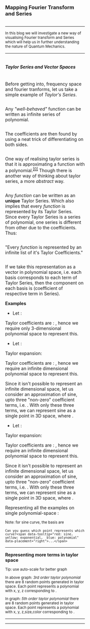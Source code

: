 <script>
	import Eq from "../../components/Eq.svelte";
	import Ref from "../../components/Ref.svelte";
	import Frame from "../../components/Frame.svelte";

	const path = `/blogs/physics/fourier_transform_vector_space`

	const taylor_series = "f(x) = \\sum_0^\\infty a_n\\cdot x^n";
	const taylor_coeffs = "a_n = \\cfrac{1}{n!}\\cdot\\cfrac{d^n}{dx^n}f(x)";
	const taylor_rep = "f(x) \\equiv \\left[{\\begin{array}{c} a_0 \\\\ a_1 \\\\ \\vdots \\\\ a_n \\end{array}}\\right]";
	const taylor_vector = "f(x) = \\left[{\\begin{array}{cccc} x^0 & x^1 & \\cdots & x^n \\end{array}}\\right]     \\cdot     \\left[{\\begin{array}{c} a_0 \\\\ a_1 \\\\ \\vdots \\\\ a_n \\end{array}}\\right]";
	const sin_taylor = "sin(x) = x - \\cfrac{x^3}{3!} + \\cfrac{x^5}{5!} + ... + (-1)^{2n - 1}\\cfrac{x^{2n - 1}}{(2n - 1)!}";
	const sin_coeff = "a_1 = 1, a_3 = \\cfrac{-1}{3!}, a_5 = \\cfrac{1}{5!}, a_{2n - 1} = (-1)^{2n - 1}\\cfrac{1}{(2n - 1)!}";
	const sin_apprx = "sin(x) \\approx x - \\cfrac{x^3}{3!} + \\cfrac{x^5}{5!}";
	const exp_taylor = "e^x = 1 + x + \\cfrac{x^2}{2!} + \\cfrac{x^3}{3!} + ... + \\cfrac{x^n}{n!}";
	const exp_coeff = "a_0 = 1, a_1 = 1, a_2 = \\cfrac{1}{2!}, a_3 = \\cfrac{1}{3!}, a_{n} = \\cfrac{1}{n!}";
	const exp_apprx = "e^x \\approx 1 + x + \\cfrac{x^2}{2!}";
	const fourier_series = "f(x) = \\sum_0^\\infty a_n\\cdot cos(nx) + b_n\\cdot sin(nx)";

	const refs = ["https://youtu.be/3d6DsjIBzJ4"];
</script>

<main>

### Mapping Fourier Transform and Series

<hr>
<small> In this blog we will investigate a new way of visualising Fourier transform and Series which will help us in further understanding the nature of Quantum Mechanics. </small>
<hr>

##### Taylor Series and Vector Spaces

Before getting into, frequency space and fourier tranforms, let us take a simple example of *Taylor's Series*.

Any *"well-behaved"* function can be written as infinite series of polynomial.
<Eq eq={taylor_series} block/>

The coefficients are then found by using a neat trick of differentiating on both sides.
<Eq eq={taylor_coeffs} block/>

One way of realising taylor series is that it is approximating a function with a polynomial.<sup>[[0]](#0)</sup>
Though there is another way of thinking about taylor series, a more *abstract* way.

Any <em data-tooltip="well-behaved">function</em> can be written as an **unique** Taylor Series. Which also implies that every <em data-tooltip="well-behaved">function</em> is represented by its Taylor Series.
Since every Taylor Series is a series of polynomial, one series is different from other due to the coefficients. Thus:

"Every <em data-tooltip="well-behaved">function</em> is represented by an infinite list of it's Taylor Coefficients."

<Eq eq={taylor_rep} block/>

If we take this representation as a vector in polynomial space, i.e. each basis <Eq eq="x_n"/> corresponds to each term of Taylor Series, <Eq eq="x^n"/> then the component on each basis is <Eq eq="a_n"/> (coefficient of respective term in Series).

<Eq eq={taylor_vector} block/>

**Examples**
- Let <Eq eq="f(x) = 1 + 3x + 2x^2"/>:

Taylor coefficients are : <Eq eq="a_0 = 1, a_1 = 3, a_2 = 2, a_3 ... a_n = 0"/>, hence we require only 3-dimensional polynomial space to represent this.

<Frame name="taylor_ex1" path={path}/>

- Let <Eq eq="f(x) = sin(x)"/>:

Taylor expansion:

<Eq eq={sin_taylor} block/>

Taylor coefficients are : <Eq eq={sin_coeff}/>, hence we require an infinite dimensional polynomial space to represent this.

Since it isn't possible to represent an infinite dimensional space, let us consider an approximation of sine, upto three "non-zero" coefficient terms, i.e. <Eq eq="a_1, a_3, a_5"/>.
With only these three terms, we can represent sine as a single point in 3D space, where <Eq eq="x = x^1, y = x^3, z = x^5"/>.

<Eq eq={sin_apprx} block/>

<Frame name="taylor_ex2" path={path}/>

- Let <Eq eq="f(x) = e^x"/>:

Taylor expansion:

<Eq eq={exp_taylor} block/>

Taylor coefficients are : <Eq eq={exp_coeff}/>, hence we require an infinite dimensional polynomial space to represent this.

Since it isn't possible to represent an infinite dimensional space, let us consider an approximation of sine, upto three "non-zero" coefficient terms, i.e. <Eq eq="a_0, a_1, a_2"/>.
With only these three terms, we can represent sine as a single point in 3D space, where <Eq eq="x = x^0, y = x^1, z = x^2"/>.

<Eq eq={exp_apprx} block/>

<Frame name="taylor_ex3" path={path}/>

Representing all the examples on single polynomial-space <Eq eq="x = x^0, y = x^1, z = x^2"/>:

<small>Note: for sine curve, the basis are <Eq eq="x = x^1, y = x^3, z = x^5"/></small>

<Frame name="taylor_ex_comb" path={path}/>

<small>

	Can you guess which point represents which curve?<span data-tooltip="red: sine,  yellow: exponential,  blue: polynomial" data-placement="right">...</span>

</small>
<hr>

**Representing more terms in taylor space**
<Frame name="taylor_space" path={path}/>

<small>

Tip: use auto-scale for better graph

In above graph: <em>3rd order taylor polynomial</em> there are 8 random points generated in taylor space. Each point represents a polynomial with x, y, z corresponding to <Eq eq="a_0"/> <Eq eq="a_1"/> <Eq eq="a_2"/>.

In graph: <em>5th order taylor polynomial</em> there are 8 random points generated in taylor space. Each point represents a polynomial with x, y, z,size,color corresponding to <Eq eq="a_0 ... a_4"/>.

</small>
<hr>

<Eq eq={fourier_series} block/>

<Frame name="fs_kspace" path={path}/>

<hr>
<Ref refs={refs}/>

</main>

<style>
	main
	{
		padding-top: 5%;
		padding-bottom: 5%;
		padding-left: 25%;
		padding-right: 25%;

		display: flex;
		flex-flow: column;

		overflow-y: scroll;
		overflow-x: hidden;
		scroll: smooth;
	}
	hr
	{
		width: 100%;
	}
</style>
